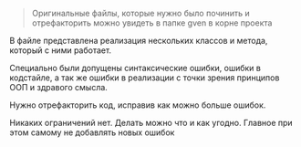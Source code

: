 > Оригинальные файлы, которые нужно было починить и отрефакторить можно увидеть в папке gven в корне проекта

В файле представлена реализация нескольких классов и метода, который с ними работает.

Cпециально были допущены синтаксические ошибки, ошибки в кодстайле, а так же ошибки в реализации с точки зрения принципов ООП и здравого смысла.

Нужно отрефакторить код, исправив как можно больше ошибок.

Никаких ограничений нет. Делать можно что и как угодно. Главное при этом самому не добавлять новых ошибок